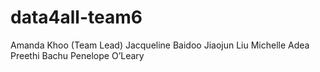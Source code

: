# data4all-team6

Amanda Khoo (Team Lead)
Jacqueline Baidoo
Jiaojun Liu
Michelle Adea
Preethi Bachu
Penelope O’Leary
